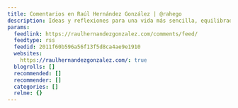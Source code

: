 ```yaml
---
title: Comentarios en Raúl Hernández González | @rahego
description: Ideas y reflexiones para una vida más sencilla, equilibrada y significativa
params:
  feedlink: https://raulhernandezgonzalez.com/comments/feed/
  feedtype: rss
  feedid: 2011f60b596a56f13f5d8ca4ae9e1910
  websites:
    https://raulhernandezgonzalez.com/: true
  blogrolls: []
  recommended: []
  recommender: []
  categories: []
  relme: {}
---
```

